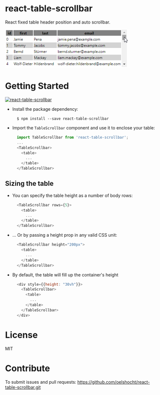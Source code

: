 # react-table-scrollbar
React fixed table header position and auto scrollbar.

![demo](./demo.gif)


# Getting Started
[![react-table-scrollbar](https://nodei.co/npm/react-table-scrollbar.png)](https://npmjs.org/package/react-table-scrollbar)
* Install the package dependency:
    ```shell
      $ npm install --save react-table-scrollbar
    ```
* Import the `TableScrollbar` component and use it to enclose your table:
    ```javascript
      import TableScrollbar from 'react-table-scrollbar';
      ...
      <TableScrollbar>
        <table>
          ...
        </table>
      </TableScrollbar>
    ```
## Sizing the table
* You can specify the table height as a number of body rows:
    ```javascript
      <TableScrollbar rows={5}>
        <table>
          ...
        </table>
      </TableScrollbar>
    ```
* ... Or by passing a height prop in any valid CSS unit:
    ```javascript
      <TableScrollbar height="200px">
        <table>
          ...
        </table>
      </TableScrollbar>
    ```
* By default, the table will fill up the container's height
    ```javascript
      <div style={{height: "30vh"}}>
        <TableScrollbar>
          <table>
            ...
          </table>
        </TableScrollbar>
      </div>
    ```
# License
MIT

# Contribute
To submit issues and pull requests:
https://github.com/oelshocht/react-table-scrollbar.git
